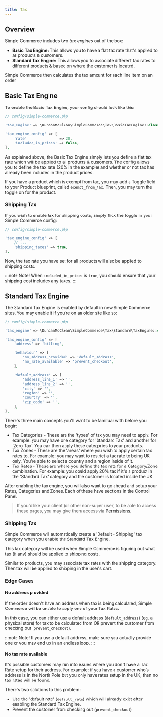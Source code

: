```yaml
---
title: Tax
---
```


## Overview

Simple Commerce includes two *tax engines* out of the box:

* **Basic Tax Engine:** This allows you to have a flat tax rate that's applied to all products & customers.
* **Standard Tax Engine:** This allows you to associate different tax rates to different products & based on where the customer is located.

Simple Commerce then calculates the tax amount for each line item on an order.

## Basic Tax Engine

To enable the Basic Tax Engine, your config should look like this:

```php
// config/simple-commerce.php

'tax_engine' => \DuncanMcClean\SimpleCommerce\Tax\BasicTaxEngine::class,

'tax_engine_config' => [
    'rate'               => 20,
    'included_in_prices' => false,
],
```

As explained above, the Basic Tax Engine simply lets you define a flat tax rate which will be applied to all products & customers. The config allows you to define the tax rate (20% in the example) and whether or not tax has already been included in the product prices.

If you have a product which is exempt from tax, you may add a Toggle field to your Product blueprint, called `exempt_from_tax`. Then, you may turn the toggle on for the product.

### Shipping Tax

If you wish to enable tax for shipping costs, simply flick the toggle in your Simple Commerce config:

```php
// config/simple-commerce.php

'tax_engine_config' => [
    // ...
    'shipping_taxes' => true,
],
```

Now, the tax rate you have set for all products will also be applied to shipping costs.

:::note Note!
When `included_in_prices` is `true`, you should ensure that your shipping cost includes any taxes.
:::

## Standard Tax Engine

The Standard Tax Engine is enabled by default in new Simple Commerce sites. You may enable it if you're on an older site like so:

```php
// config/simple-commerce.php

'tax_engine' => \DuncanMcClean\SimpleCommerce\Tax\Standard\TaxEngine::class,

'tax_engine_config' => [
    'address' => 'billing',

    'behaviour' => [
        'no_address_provided' => 'default_address',
        'no_rate_available' => 'prevent_checkout',
    ],

    'default_address' => [
        'address_line_1' => '',
        'address_line_2' => '',
        'city' => '',
        'region' => '',
        'country' => '',
        'zip_code' => '',
    ],
],
```

There's three main concepts you'll want to be familuar with before you begin:

-   Tax Categories - These are the 'types' of tax you may need to apply. For example: you may have one category for 'Standard Tax' and another for 'Zero Tax'. You can then apply these categories to your products.
-   Tax Zones - These are the 'areas' where you wish to apply certain tax rates to. For example: you may want to restrict a tax rate to being UK only. You're able to select a country and a region inside of it.
-   Tax Rates - These are where you define the tax rate for a Category/Zone combination. For example: you could apply 20% tax if it's a product in the 'Standard Tax' category and the customer is located inside the UK

After enabling the tax engine, you will also want to go ahead and setup your Rates, Categories and Zones. Each of these have sections in the Control Panel.

> If you'd like your client (or other non-super user) to be able to access these pages, you may give them access via [Permissions](https://statamic.dev/users#permissions).

### Shipping Tax

Simple Commerce will automatically create a 'Default - Shipping' tax category when you enable the Standard Tax Engine.

This tax category will be used when Simple Commerce is figuring out what tax (if any) should be applied to shipping costs.

Similar to products, you may associate tax rates with the shipping category. Then tax will be applied to shipping in the user's cart.

### Edge Cases

#### No address provided

If the order doesn't have an address when tax is being calculated, Simple Commerce will be unable to apply one of your Tax Rates.

In this case, you can either use a default address (`default_address`) (eg. a physical store) for tax to be calculated from OR prevent the customer from checking out (`prevent_checkout`).

:::note Note!
If you use a default address, make sure you actually provide one or you may end up in an endless loop.
:::

#### No tax rate available

It's possible customers may run into issues where you don't have a Tax Rate setup for their address. For example: if you have a customer who's address is in the North Pole but you only have rates setup in the UK, then no tax rates will be found.

There's two solutions to this problem:

-   Use the 'default rate' (`default_rate`) which will already exist after enabling the Standard Tax Engine.
-   Prevent the customer from checking out (`prevent_checkout`)
